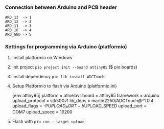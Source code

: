 ### Connection between Arduino and PCB header
    ARD_13  -> 1
    ARD_12  -> 2
    ARD_11  -> 3
    ARD_10  -> 4
    ARD_GND -> 5

### Settings for programming via Arduino (platformio)
1. Install platformio on Windows
2. Init project ```pio project init --board attiny85``` ($ pio boards)
3. Install dependency ```pio lib install ADCTouch```
4. Setup Platformio to flash via Arduino (platformio.ini)

    [env:attiny85]
    platform = atmelavr
    board = attiny85
    framework = arduino
    upload_protocol = stk500v1
    lib_deps = martin2250/ADCTouch@^1.0.4
    upload_flags =
            -P$UPLOAD_PORT
            -b$UPLOAD_SPEED
    upload_port = COM7
    upload_speed = 19200

5. Flash with ```pio run --target upload```
